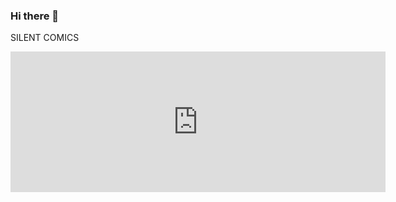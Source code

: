 ### Hi there 👋

SILENT COMICS

<iframe src="https://github.com/sponsors/SilentComics/card" title="Sponsor SilentComics" height="225" width="600" style="border: 0;"></iframe>

<!--
**SilentComics/silentcomics** is a ✨ _special_ ✨ repository because its `README.md` (this file) appears on your GitHub profile.

Here are some ideas to get you started:

- 🔭 I’m currently working on ...
- 🌱 I’m currently learning ...
- 👯 I’m looking to collaborate on ...
- 🤔 I’m looking for help with ...
- 💬 Ask me about ...
- 📫 How to reach me: ...
- 😄 Pronouns: ...
- ⚡ Fun fact: ...
-->
